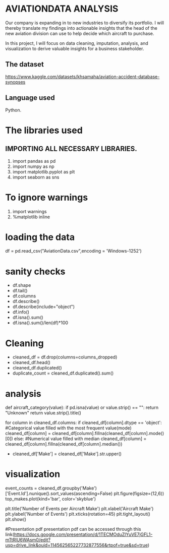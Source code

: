 
# AVIATIONDATA ANALYSIS

Our company is expanding in to new industries to diversify its portfolio. I will thereby translate my findings into actionable insights that the head of the new aviation division can use to help decide which aircraft to purchase.

In this project, I will focus on data cleaning, imputation, analysis, and visualization to derive valuable insights for a business stakeholder.

## The dataset

https://www.kaggle.com/datasets/khsamaha/aviation-accident-database-synopses
## Language used 
Python.

# The libraries used
## IMPORTING ALL NECESSARY LIBRARIES.
1. import pandas as pd
2. import numpy as np 
3. import matplotlib.pyplot as plt
4. import seaborn as sns
# To ignore warnings
1. import warnings
2. %matplotlib inline

# loading the data
df = pd.read_csv("AviationData.csv",encoding = 'Windows-1252')

# sanity checks
- df.shape
- df.tail()
- df.columns
- df.describe()
- df.describe(include="object")
- df.info()
- df.isna().sum()
- df.isna().sum()/len(df)*100

# Cleaning 
- cleaned_df = df.drop(columns=columns_dropped)
- cleaned_df.head()
- cleaned_df.duplicated()
- duplicate_count = cleaned_df.duplicated().sum()
 
# analysis
def aircraft_category(value):
    if pd.isna(value) or value.strip() == "":
        return "Unknown"
    return value.strip().title()

for column in cleaned_df.columns:
    if cleaned_df[column].dtype == 'object':
        #Categorical value filled with the most frequent value(mode)
        cleaned_df[column] = cleaned_df[column].fillna(cleaned_df[column].mode()[0])
    else:
        #Numerical value filled with median
        cleaned_df[column] = cleaned_df[column].fillna(cleaned_df[column].median())


- cleaned_df['Make'] = cleaned_df['Make'].str.upper()

# visualization
event_counts = cleaned_df.groupby('Make')['Event.Id'].nunique().sort_values(ascending=False)
plt.figure(figsize=(12,6))
top_makes.plot(kind='bar', color='skyblue')

plt.title('Number of Events per Aircraft Make')
plt.xlabel('Aircraft Make')
plt.ylabel('Number of Events')
plt.xticks(rotation=45)
plt.tight_layout()
plt.show()

#Presentation pdf
presentation pdf can be accessed through this link(https://docs.google.com/presentation/d/1TECMOduZlYuVE7jGFL1-mTtRlU6WAsm0/edit?usp=drive_link&ouid=114562565227732877556&rtpof=true&sd=true)
